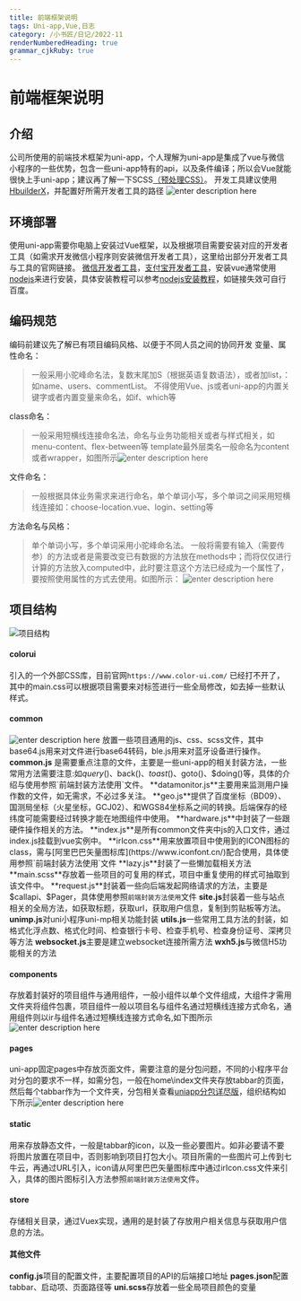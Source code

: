 ```yaml
---
title: 前端框架说明
tags: Uni-app,Vue,日志
category: /小书匠/日记/2022-11
renderNumberedHeading: true
grammar_cjkRuby: true
---
```

# 前端框架说明
## 介绍
公司所使用的前端技术框架为uni-app，个人理解为uni-app是集成了vue与微信小程序的一些优势，包含一些uni-app特有的api，以及条件编译；所以会Vue就能很快上手uni-app；建议再了解一下SCSS[（预处理CSS）](https://blog.csdn.net/weixin_67745264/article/details/125141904)。
开发工具建议使用[HbuilderX](https://www.dcloud.io/)，并配置好所需开发者工具的路径
![enter description here](./images/1667961087545.png)
## 环境部署
使用uni-app需要你电脑上安装过Vue框架，以及根据项目需要安装对应的开发者工具（如需求开发微信小程序则安装微信开发者工具），这里给出部分开发者工具与工具的官网链接。
[微信开发者工具](https://developers.weixin.qq.com/miniprogram/dev/devtools/download.html)，[支付宝开发者工具](https://render.alipay.com/p/f/fd-jwq8nu2a/pages/home/index.html)，安装vue通常使用[nodejs](http://nodejs.cn/download/)来进行安装，具体安装教程可以参考[nodejs安装教程](https://blog.csdn.net/momohhhhh/article/details/126319350)，如链接失效可自行百度。
## 编码规范
编码前建议先了解已有项目编码风格、以便于不同人员之间的协同开发
变量、属性命名：
> 一般采用小驼峰命名法，复数末尾加S（根据英语复数语法），或者加list，：如name、users、commentList。
> 不得使用Vue、js或者uni-app的内置关键字或者内置变量来命名，如if、which等

class命名：

> 一般采用短横线连接命名法，命名与业务功能相关或者与样式相关，如menu-content、flex-between等
> template最外层类名一般命名为content或者wrapper，如图所示![enter description here](./images/1667959724747.png)
 
 文件命名：
> 一般根据具体业务需求来进行命名，单个单词小写，多个单词之间采用短横线连接如：choose-location.vue、login、setting等

方法命名与风格：

> 单个单词小写，多个单词采用小驼峰命名法。
> 一般将需要有输入（需要传参）的方法或者是需要改变已有数据的方法放在methods中；而将仅仅进行计算的方法放入computed中，此时要注意这个方法已经成为一个属性了，要按照使用属性的方式去使用。如图所示：
> ![enter description here](./images/1667960743553.png)

## 项目结构
![项目结构](./images/1667961230849.png)
#### **colorui**
引入的一个外部CSS库，目前官网`https://www.color-ui.com/` 已经打不开了，其中的main.css可以根据项目需要来对标签进行一些全局修改，如去掉一些默认样式。
#### **common**
![enter description here](./images/1667961888133.png)
放置一些项目通用的js、css、scss文件，其中base64.js用来对文件进行base64转码，ble.js用来对蓝牙设备进行操作。
**common.js** 是需要重点注意的文件，主要是一些uni-app的相关封装方法，一些常用方法需要注意:如$query()、$back()、$toast()、$goto()、$doing()等，具体的介绍与使用参照`前端封装方法使用`文件。
**datamonitor.js**主要用来监测用户操作数的文件，如无需求，不必过多关注。
**geo.js**提供了百度坐标（BD09）、国测局坐标（火星坐标，GCJ02）、和WGS84坐标系之间的转换。后端保存的经纬度可能需要经过转换才能在地图组件中使用。
**hardware.js**中封装了一些跟硬件操作相关的方法。
**index.js**是所有common文件夹中js的入口文件，通过index.js挂载到vue实例中。
**irIcon.css**用来放置项目中使用到的ICON图标的class，需与[阿里巴巴矢量图标库](https://www.iconfont.cn/)配合使用，具体使用参照`前端封装方法使用`文件
**lazy.js**封装了一些懒加载相关方法
**main.scss**存放着一些项目的可复用的样式，项目中重复使用的样式可抽取到该文件中。
**request.js**封装着一些向后端发起网络请求的方法，主要是$callapi、$Pager，具体使用参照`前端封装方法使用`文件
**site.js**封装着一些与站点相关的全局方法，如获取标题，获取url，获取用户信息，复制到剪贴板等方法。
**unimp.js**对uni小程序uni-mp相关功能封装
**utils.js**一些常用工具方法的封装，如格式化浮点数、格式化时间、检查银行卡号、检查手机号、检查身份证号、深拷贝等方法
**websocket.js**主要是建立websocket连接所需方法
**wxh5.js**与微信H5功能相关的方法
#### components
存放着封装好的项目组件与通用组件，一般小组件以单个文件组成，大组件才需用文件夹将组件包裹，项目组件一般以项目名与组件名通过短横线连接方式命名，通用组件则以ir与组件名通过短横线连接方式命名,如下图所示![enter description here](./images/1667964597874.png)
#### pages
uni-app固定pages中存放页面文件，需要注意的是分包问题，不同的小程序平台对分包的要求不一样，如需分包，一般在home\index文件夹存放tabbar的页面，然后每个tabbar作为一个文件夹，分包相关查看[uniapp分包详尽版](https://zhuanlan.zhihu.com/p/426186756)，组织结构如下所示![enter description here](./images/1667964953766.png)
#### static
用来存放静态文件，一般是tabbar的icon，以及一些必要图片。如非必要请不要将图片放置在项目中，否则影响到项目打包大小。项目所需的一些图片可上传到七牛云，再通过URL引入，icon请从阿里巴巴矢量图标库中通过irIcon.css文件来引入，具体的图片图标引入方法参照`前端封装方法使用`文件。

#### store
存储相关目录，通过Vuex实现，通用的是封装了存放用户相关信息与获取用户信息的方法。
#### 其他文件
**config.js**项目的配置文件，主要配置项目的API的后端接口地址
**pages.json**配置tabbar、启动项、页面路径等
**uni.scss**存放着一些全局项目颜色的变量